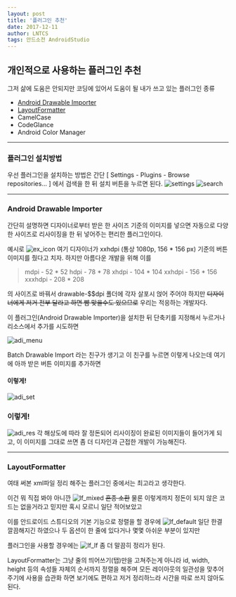 ```yaml
---
layout: post
title: '플러그인 추천'
date: 2017-12-11
author: LNTCS
tags: 안드소전 AndroidStudio
---
```


## 개인적으로 사용하는 플러그인 추천
그저 삶에 도움은 안되지만 코딩에 있어서 도움이 될 내가 쓰고 있는 플러그인 종류


- [Android Drawable Importer](#android-drawable-importer)
- [LayoutFormatter](#layoutformatter)
- CamelCase
- CodeGlance
- Android Color Manager

----

### 플러그인 설치방법
우선 플러그인을 설치하는 방법은 간단
[ Settings - Plugins - Browse repositories... ] 에서 검색을 한 뒤 설치 버튼을 누르면 된다.
![settings](http://do-you-know-yuna.kim/assets/img/171211/settings.png)
![search](http://do-you-know-yuna.kim/assets/img/171211/search.png)

----

### Android Drawable Importer
간단히 설명하면 디자이너로부터 받은 한 사이즈 기준의 이미지를 넣으면 자동으로 다양한 사이즈로 리사이징을 한 뒤 넣어주는 편리한 플러그인이다.

예시로
![ex_icon](http://do-you-know-yuna.kim/assets/img/171211/ex_icon.png)
여기 디자이너가 xxhdpi (통상 1080p, 156 * 156 px) 기준의 버튼 이미지를 줬다고 치자.
하지만 아름다운 개발을 위해 이를
> mdpi - 52 * 52
> hdpi - 78 * 78
> xhdpi - 104 * 104
> xxhdpi - 156 * 156
> xxxhdpi - 208 * 208

의 사이즈로 바꿔서 drawable-$$dpi 폴더에 각자 살포시 얹어 주어야 하지만
~~디자이너에게 저거 전부 달라고 하면 뺨 맞을수도 있으므로~~
우리는 적응하는 개발자다.

이 플러그인(Android Drawable Importer)을 설치한 뒤 단축키를 지정해서 누르거나 리소스에서 추가를 시도하면

![adi_menu](http://do-you-know-yuna.kim/assets/img/171211/adi_menu.png)

Batch Drawable Import 라는 친구가 생기고
이 친구를 누르면 이렇게 나오는데 여기에 아까 받은 버튼 이미지를 추가하면

#### 이렇게!
![adi_set](http://do-you-know-yuna.kim/assets/img/171211/adi_set.png)
### 이렇게!
![adi_res](http://do-you-know-yuna.kim/assets/img/171211/adi_res.png)
각 해상도에 따라 잘 정돈되어 리사이징이 완료된 이미지들이 들어가게 되고, 이 이미지를 그대로 쓰면 좀 더 디자인과 근접한 개발이 가능해진다.

----

### LayoutFormatter
여태 써본 xml파일 정리 해주는 플러그인 중에서는 최고라고 생각한다.

이건 뭐 직접 봐야 아니깐
![lf_mixed](http://do-you-know-yuna.kim/assets/img/171211/lf_mixed.png)
~~혼종 소환~~
물론 이렇게까지 정돈이 되지 않은 코드는 없을거라고 믿지만 혹시 모르니 일단 적어보았고

이를 안드로이드 스튜디오의 기본 기능으로 정렬을 할 경우에
![lf_default](http://do-you-know-yuna.kim/assets/img/171211/lf_default.png)
일단 한결 깔끔해지긴 하였으나 두 옵션이 한 줄에 있다거나 몇몇 아쉬운 부분이 있지만 

플러그인을 사용할 경우에는
![lf_lf](http://do-you-know-yuna.kim/assets/img/171211/lf_lf.png)
좀 더 말끔히 정리가 된다.

LayoutFormatter는 그냥 줄의 띄어쓰기(탭)만을 고쳐주는게 아니라 id, width, height 등의 속성들 자체의 순서까지 정렬을 해주며
모든 레이아웃의 일관성을 맞추어주기에 사용을 습관화 하면 보기에도 편하고 저거 정리하느라 시간을 따로 쓰지 않아도 된다.
